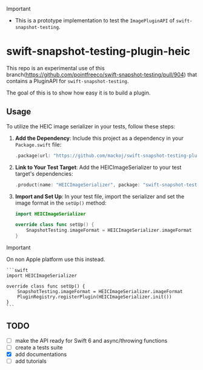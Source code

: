 > [!IMPORTANT]  
> - This is a prototype implementation to test the `ImagePluginAPI` of `swift-snapshot-testing`.

# swift-snapshot-testing-plugin-heic

This repo is an experimental use of this branch(https://github.com/pointfreeco/swift-snapshot-testing/pull/904) that contains a PluginAPI for `swift-snapshot-testing`.

The goal of this is to show how easy it is to build a plugin.

## Usage

To utilize the HEIC image serializer in your tests, follow these steps:

1. **Add the Dependency**: Include this project as a dependency in your `Package.swift` file:

    ```swift
    .package(url: "https://github.com/mackoj/swift-snapshot-testing-plugin-heic.git", revision: "0.0.1"),
    ```

2. **Link to Your Test Target**: Add the HEICImageSerializer to your test target's dependencies:

    ```swift
    .product(name: "HEICImageSerializer", package: "swift-snapshot-testing-plugin-heic"),
    ```

3. **Import and Set Up**: In your test file, import the serializer and set the image format in the `setUp()` method:

    ```swift
    import HEICImageSerializer

    override class func setUp() {
        SnapshotTesting.imageFormat = HEICImageSerializer.imageFormat
    }
    ```

> [!IMPORTANT]  
> On non Apple platform use this instead.

    ```swift
    import HEICImageSerializer

    override class func setUp() {
        SnapshotTesting.imageFormat = HEICImageSerializer.imageFormat
        PluginRegistry.registerPlugin(HEICImageSerializer.init())
    }
    ```

## TODO

- [ ] make the API ready for Swift 6 and async/throwing functions
- [ ] create a tests suite
- [x] add documentations
- [ ] add tutorials

